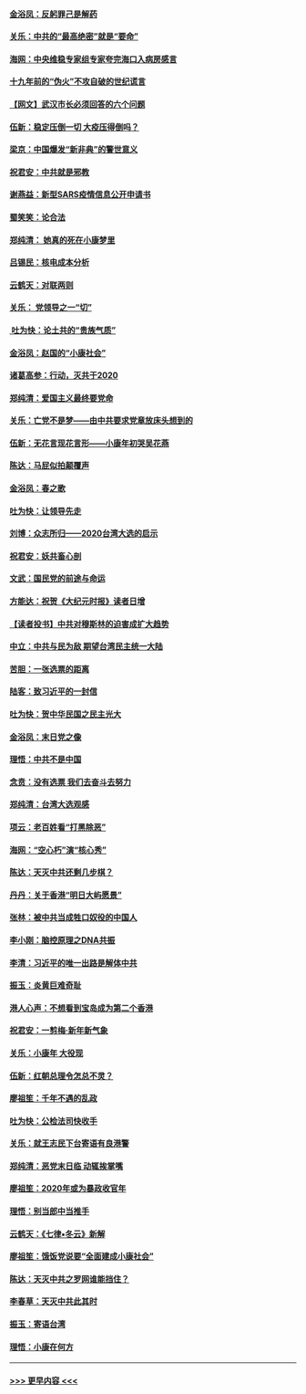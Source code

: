 #### [金浴凤：反躬罪己是解药](../pages/nsc993/n11820280.md?t=01260531) 
#### [关乐：中共的“最高绝密”就是“要命”](../pages/nsc993/n11816946.md?t=01260531) 
#### [海网：中央维稳专家组专家夸完海口入病房感言](../pages/nsc993/n11815138.md?t=01260531) 
#### [十九年前的“伪火”不攻自破的世纪谎言](../pages/nsc993/n11813238.md?t=01260531) 
#### [【网文】武汉市长必须回答的六个问题](../pages/nsc993/n11813848.md?t=01260531) 
#### [伍新：稳定压倒一切 大疫压得倒吗？](../pages/nsc993/n11812634.md?t=01260531) 
#### [梁京：中国爆发“新非典”的警世意义](../pages/nsc993/n11812554.md?t=01260531) 
#### [祝君安：中共就是邪教](../pages/nsc993/n11812431.md?t=01260531) 
#### [谢燕益：新型SARS疫情信息公开申请书](../pages/nsc993/n11808840.md?t=01260531) 
#### [蜀笑笑：论合法](../pages/nsc993/n11808064.md?t=01260531) 
#### [郑纯清： 她真的死在小康梦里](../pages/nsc993/n11806623.md?t=01260531) 
#### [吕锡民：核电成本分析](../pages/nsc993/n11806284.md?t=01260531) 
#### [云鹤天：对联两则](../pages/nsc993/n11805957.md?t=01260531) 
#### [关乐： 党领导之一“切”](../pages/nsc993/n11804505.md?t=01260531) 
#### [ 吐为快：论土共的“贵族气质”](../pages/nsc993/n11804490.md?t=01260531) 
#### [金浴凤：赵国的“小康社会”](../pages/nsc993/n11804452.md?t=01260531) 
#### [诸葛高参：行动，灭共于2020](../pages/nsc993/n11804120.md?t=01260531) 
#### [郑纯清：爱国主义最终要党命](../pages/nsc993/n11802197.md?t=01260531) 
#### [关乐：亡党不是梦——由中共要求党章放床头想到的](../pages/nsc993/n11802156.md?t=01260531) 
#### [伍新：无花言现花言形——小康年初哭吴花燕](../pages/nsc993/n11800044.md?t=01260531) 
#### [陈达：马屁似拍颠覆声](../pages/nsc993/n11800010.md?t=01260531) 
#### [金浴凤：春之歌](../pages/nsc993/n11797687.md?t=01260531) 
#### [吐为快：让领导先走](../pages/nsc993/n11797512.md?t=01260531) 
#### [刘博：众志所归——2020台湾大选的启示](../pages/nsc993/n11796878.md?t=01260531) 
#### [祝君安：妖共畜心剖](../pages/nsc993/n11794273.md?t=01260531) 
#### [文武：国民党的前途与命运](../pages/nsc993/n11794198.md?t=01260531) 
#### [方能达：祝贺《大纪元时报》读者日增](../pages/nsc993/n11793807.md?t=01260531) 
#### [【读者投书】中共对穆斯林的迫害成扩大趋势](../pages/nsc993/n11791371.md?t=01260531) 
#### [中立：中共与民为敌 期望台湾民主统一大陆](../pages/nsc993/n11790392.md?t=01260531) 
#### [苦胆：一张选票的距离](../pages/nsc993/n11788914.md?t=01260531) 
#### [陆客：致习近平的一封信](../pages/nsc993/n11788867.md?t=01260531) 
#### [吐为快：贺中华民国之民主光大](../pages/nsc993/n11788618.md?t=01260531) 
#### [金浴凤：末日党之像](../pages/nsc993/n11787475.md?t=01260531) 
#### [理悟：中共不是中国](../pages/nsc993/n11787463.md?t=01260531) 
#### [念贲：没有选票  我们去奋斗去努力](../pages/nsc993/n11787398.md?t=01260531) 
#### [郑纯清：台湾大选观感](../pages/nsc993/n11786210.md?t=01260531) 
#### [项云：老百姓看“打黑除恶”](../pages/nsc993/n11785398.md?t=01260531) 
#### [海网：“空心朽”演“核心秀”](../pages/nsc993/n11783874.md?t=01260531) 
#### [陈达：天灭中共还剩几步棋？](../pages/nsc993/n11783719.md?t=01260531) 
#### [丹丹：关于香港“明日大屿愿景”](../pages/nsc993/n11783273.md?t=01260531) 
#### [张林：被中共当成牲口奴役的中国人](../pages/nsc993/n11782397.md?t=01260531) 
#### [李小刚：脑控原理之DNA共振](../pages/nsc993/n11780962.md?t=01260531) 
#### [李清：习近平的唯一出路是解体中共](../pages/nsc993/n11780866.md?t=01260531) 
#### [振玉：炎黄巨难奇耻](../pages/nsc993/n11779632.md?t=01260531) 
#### [港人心声：不想看到宝岛成为第二个香港](../pages/nsc993/n11778817.md?t=01260531) 
#### [祝君安：一剪梅‧新年新气象](../pages/nsc993/n11776340.md?t=01260531) 
#### [关乐：小康年 大役现](../pages/nsc993/n11774213.md?t=01260531) 
#### [伍新：红朝总理令怎总不灵？](../pages/nsc993/n11770813.md?t=01260531) 
#### [廖祖笙：千年不遇的乱政](../pages/nsc993/n11770373.md?t=01260531) 
#### [吐为快：公检法司快收手](../pages/nsc993/n11770359.md?t=01260531) 
#### [关乐：就王志民下台寄语有良港警](../pages/nsc993/n11769903.md?t=01260531) 
#### [郑纯清：恶党末日临 动辄挨掌嘴](../pages/nsc993/n11769356.md?t=01260531) 
#### [廖祖笙：2020年或为暴政收官年](../pages/nsc993/n11768216.md?t=01260531) 
#### [理悟：别当郎中当推手](../pages/nsc993/n11768243.md?t=01260531) 
#### [云鹤天：《七律▪冬云》新解](../pages/nsc993/n11768204.md?t=01260531) 
#### [廖祖笙：饿饭党说要“全面建成小康社会”](../pages/nsc993/n11767482.md?t=01260531) 
#### [陈达：天灭中共之罗网谁能挡住？](../pages/nsc993/n11767465.md?t=01260531) 
#### [李春草：天灭中共此其时](../pages/nsc993/n11767452.md?t=01260531) 
#### [振玉：寄语台湾](../pages/nsc993/n11767432.md?t=01260531) 
#### [理悟：小康在何方](../pages/nsc993/n11767394.md?t=01260531) 

----
#### [ >>> 更早内容 <<< ](../indexes/nsc993-earlier.md)
